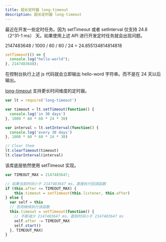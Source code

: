 ```yaml
---
title: 超长定时器 long-timeout
description: 超长定时器 long-timeout
---
```


最近在开发一些定时任务。因为 setTimeout 或者 setInterval 仅支持 24.8（2^31-1 ms） 天。如果使用上述 API 进行开发定时任务就会出现问题。

2147483648 / 1000 / 60 / 60 / 24 = 24.855134814814818

```js
setTimeout(() => {
  console.log("hello-world");
}, 2147483648);
```

在控制台执行上述 js 代码就会立即输出 hello-word 字符串。而不是在 24 天以后输出。

[long-timeout](https://github.com/tellnes/long-timeout) 支持更长时间维度的定时器。

```JavaScript
var lt = require('long-timeout')

var timeout = lt.setTimeout(function() {
  console.log('in 30 days')
}, 1000 * 60 * 60 * 24 * 30)

var interval = lt.setInterval(function() {
  console.log('every 30 days')
}, 1000 * 60 * 60 * 24 * 30)

// Clear them
lt.clearTimeout(timeout)
lt.clearInterval(interval)
```

该库底层依然使用 setTimeout 实现。

```JavaScript
var TIMEOUT_MAX = 2147483647;

// 如果当前时间小于 2147483647 ms，直接执行回调函数
if (this.after <= TIMEOUT_MAX) {
    this.timeout = setTimeout(this.listener, this.after)
} else {
  var self = this
  // 否则继续执行该函数
  this.timeout = setTimeout(function() {
    // 不断减少 2147483647 ms。直到时间小于 2147483647 ms
    self.after -= TIMEOUT_MAX
    self.start()
  }, TIMEOUT_MAX)
}
```
